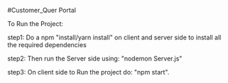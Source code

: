 #Customer_Quer Portal
<br>

To Run the Project:
   
   step1: Do a npm "install/yarn install" on client and server side to install all the required dependencies

   step2: Then run the Server side using:   "nodemon Server.js"
   
   step3: On client side to Run the project do:   "npm start".
    